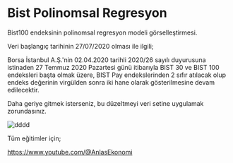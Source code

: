 # Bist Polinomsal Regresyon

Bist100 endeksinin polinomsal regresyon modeli görselleştirmesi.

Veri başlangıç tarihinin 27/07/2020 olması ile ilgili;

Borsa İstanbul A.Ş.'nin 02.04.2020 tarihli 2020/26 sayılı duyurusuna istinaden 27 Temmuz 2020 Pazartesi günü itibarıyla BIST 30 ve BIST 100 endeksleri başta olmak üzere, BIST Pay endekslerinden 2 sıfır atılacak olup endeks değerinin virgülden sonra iki hane olarak gösterilmesine devam edilecektir.

Daha geriye gitmek isterseniz, bu düzeltmeyi veri setine uygulamak zorundasınız.


![dddd](https://github.com/user-attachments/assets/78a5840e-a319-4c2c-8060-1258d974ebe5)

Tüm eğitimler için;

https://www.youtube.com/@AnlasEkonomi
